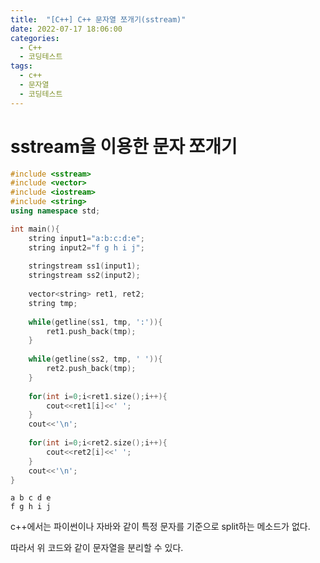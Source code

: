 ```yaml
---
title:  "[C++] C++ 문자열 쪼개기(sstream)"
date: 2022-07-17 18:06:00
categories:
  - C++
  - 코딩테스트
tags:
  - c++
  - 문자열
  - 코딩테스트
---
```



# sstream을 이용한 문자 쪼개기

```cpp
#include <sstream>
#include <vector>
#include <iostream>
#include <string>
using namespace std;

int main(){
	string input1="a:b:c:d:e";
	string input2="f g h i j";
	
	stringstream ss1(input1);
	stringstream ss2(input2);
	
	vector<string> ret1, ret2;
	string tmp;
	
	while(getline(ss1, tmp, ':')){
		ret1.push_back(tmp);
	}
	
	while(getline(ss2, tmp, ' ')){
		ret2.push_back(tmp);
	}
	
	for(int i=0;i<ret1.size();i++){
		cout<<ret1[i]<<' ';
	}
	cout<<'\n';
	
	for(int i=0;i<ret2.size();i++){
		cout<<ret2[i]<<' ';
	}
	cout<<'\n';
}

```
```
a b c d e
f g h i j
```
c++에서는 파이썬이나 자바와 같이 특정 문자를 기준으로 split하는 메소드가 없다.

따라서 위 코드와 같이 문자열을 분리할 수 있다.